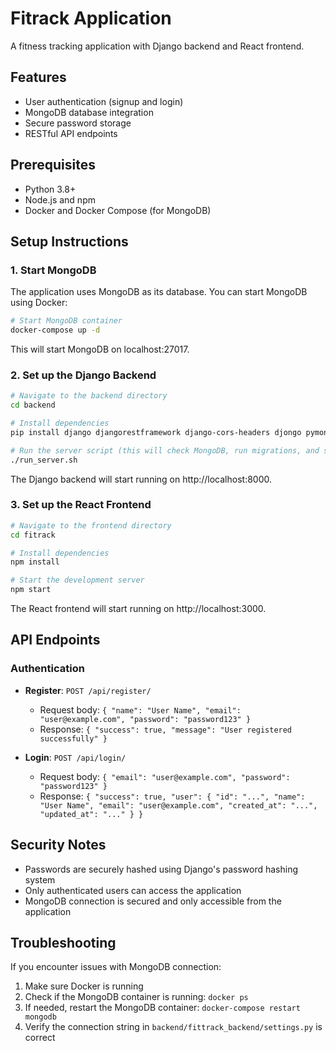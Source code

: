 # Fitrack Application

A fitness tracking application with Django backend and React frontend.

## Features

- User authentication (signup and login)
- MongoDB database integration
- Secure password storage
- RESTful API endpoints

## Prerequisites

- Python 3.8+
- Node.js and npm
- Docker and Docker Compose (for MongoDB)

## Setup Instructions

### 1. Start MongoDB

The application uses MongoDB as its database. You can start MongoDB using Docker:

```bash
# Start MongoDB container
docker-compose up -d
```

This will start MongoDB on localhost:27017.

### 2. Set up the Django Backend

```bash
# Navigate to the backend directory
cd backend

# Install dependencies
pip install django djangorestframework django-cors-headers djongo pymongo

# Run the server script (this will check MongoDB, run migrations, and start the server)
./run_server.sh
```

The Django backend will start running on http://localhost:8000.

### 3. Set up the React Frontend

```bash
# Navigate to the frontend directory
cd fitrack

# Install dependencies
npm install

# Start the development server
npm start
```

The React frontend will start running on http://localhost:3000.

## API Endpoints

### Authentication

- **Register**: `POST /api/register/`
  - Request body: `{ "name": "User Name", "email": "user@example.com", "password": "password123" }`
  - Response: `{ "success": true, "message": "User registered successfully" }`

- **Login**: `POST /api/login/`
  - Request body: `{ "email": "user@example.com", "password": "password123" }`
  - Response: `{ "success": true, "user": { "id": "...", "name": "User Name", "email": "user@example.com", "created_at": "...", "updated_at": "..." } }`

## Security Notes

- Passwords are securely hashed using Django's password hashing system
- Only authenticated users can access the application
- MongoDB connection is secured and only accessible from the application

## Troubleshooting

If you encounter issues with MongoDB connection:

1. Make sure Docker is running
2. Check if the MongoDB container is running: `docker ps`
3. If needed, restart the MongoDB container: `docker-compose restart mongodb`
4. Verify the connection string in `backend/fittrack_backend/settings.py` is correct
